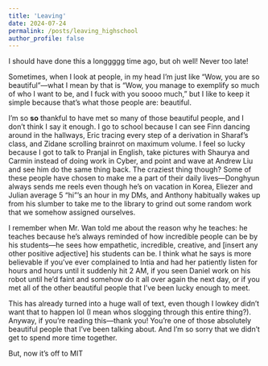 ```yaml
---
title: 'Leaving'
date: 2024-07-24
permalink: /posts/leaving_highschool
author_profile: false
---
```


I should have done this a longgggg time ago, but oh well! Never too late!

Sometimes, when I look at people, in my head I’m just like “Wow, you are so beautiful”—what I mean by that is “Wow, you manage to exemplify so much of who I want to be, and I fuck with you soooo much,” but I like to keep it simple because that’s what those people are: beautiful.

I’m so **so** thankful to have met so many of those beautiful people, and I don’t think I say it enough. I go to school because I can see Finn dancing around in the hallways, Eric tracing every step of a derivation in Sharaf’s class, and Zidane scrolling brainrot on maximum volume. I feel so lucky because I got to talk to Pranjal in English, take pictures with Shaurya and Carmin instead of doing work in Cyber, and point and wave at Andrew Liu and see him do the same thing back. The craziest thing though? Some of these people have chosen to make me a part of their daily lives—Donghyun always sends me reels even though he’s on vacation in Korea, Eliezer and Julian average 5 “hi”’s an hour in my DMs, and Anthony habitually wakes up from his slumber to take me to the library to grind out some random work that we somehow assigned ourselves.

I remember when Mr. Wan told me about the reason why he teaches: he teaches because he’s always reminded of how incredible people can be by his students—he sees how empathetic, incredible, creative, and [insert any other positive adjective] his students can be. I think what he says is more believable if you’ve ever complained to Intia and had her patiently listen for hours and hours until it suddenly hit 2 AM, if you seen Daniel work on his robot until he’d faint and somehow do it all over again the next day, or if you met all of the other beautiful people that I’ve been lucky enough to meet.

This has already turned into a huge wall of text, even though I lowkey didn’t want that to happen lol (I mean whos slogging through this entire thing?). Anyway, if you’re reading this—thank you! You’re one of those absolutely beautiful people that I’ve been talking about. And I’m so sorry that we didn’t get to spend more time together.

But, now it’s off to MIT
